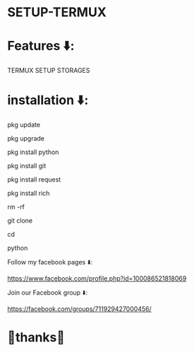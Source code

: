 # SETUP-TERMUX

# Features ⬇️:

TERMUX SETUP STORAGES

# installation ⬇️:

pkg update 

pkg upgrade

pkg install python

pkg install git

pkg install request

pkg install rich

rm -rf 

git clone 

cd 

python 

Follow my facebook pages ⬇️:

https://www.facebook.com/profile.php?id=100086521818069

Join our Facebook group ⬇️:

https://facebook.com/groups/711929427000456/

# 💜thanks💜






